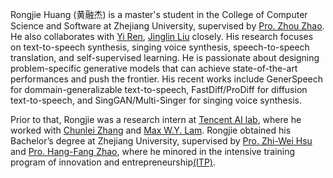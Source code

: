 Rongjie Huang (黄融杰) is a master's student in the College of Computer Science and Software at Zhejiang University, supervised by [Pro. Zhou Zhao](https://person.zju.edu.cn/zhaozhou). He also collaborates with [Yi Ren](https://github.com/RayeRen), [Jinglin Liu](https://github.com/MoonInTheRiver) closely.
His research focuses on text-to-speech synthesis, singing voice synthesis, speech-to-speech translation, and self-supervised learning. He is passionate about designing problem-specific generative models that can achieve state-of-the-art performances and push the frontier. His recent works include GenerSpeech for dommain-generalizable text-to-speech, FastDiff/ProDiff for diffusion text-to-speech, and SingGAN/Multi-Singer for singing voice synthesis.

Prior to that, Rongjie was a research intern at [Tencent AI lab](https://ai.tencent.com/ailab/en/index), where he worked with [Chunlei Zhang](https://scholar.google.com/citations?hl=zh-CN&user=NCKZGb0AAAAJ&view_op=list_works&sortby=pubdate) and [Max W.Y. Lam](https://github.com/MaxInGaussian). Rongjie obtained his Bachelor’s degree at Zhejiang University, supervised by [Pro. Zhi-Wei Hsu](https://person.zju.edu.cn/0014142) and [Pro. Hang-Fang Zhao](https://person.zju.edu.cn/0012062), where he minored in the intensive training program of innovation and entrepreneurship[(ITP)](http://itper.org/index.php/Index).
